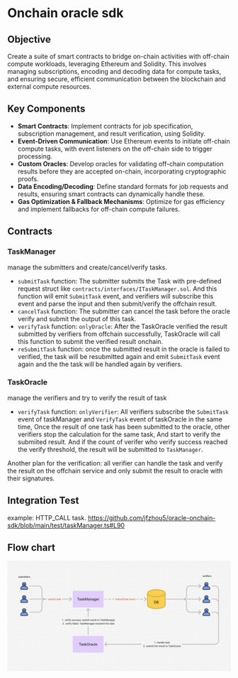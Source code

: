 # Onchain oracle sdk

## Objective

Create a suite of smart contracts to bridge on-chain activities with off-chain compute workloads, leveraging Ethereum and Solidity. This involves managing subscriptions, encoding and decoding data for compute tasks, and ensuring secure, efficient communication between the blockchain and external compute resources.

## Key Components

- **Smart Contracts**: Implement contracts for job specification, subscription management, and result verification, using Solidity.
- **Event-Driven Communication**: Use Ethereum events to initiate off-chain compute tasks, with event listeners on the off-chain side to trigger processing.
- **Custom Oracles**: Develop oracles for validating off-chain computation results before they are accepted on-chain, incorporating cryptographic proofs.
- **Data Encoding/Decoding**: Define standard formats for job requests and results, ensuring smart contracts can dynamically handle these.
- **Gas Optimization & Fallback Mechanisms**: Optimize for gas efficiency and implement fallbacks for off-chain compute failures.

## Contracts

### TaskManager

manage the submitters and create/cancel/verify tasks.

- `submitTask` function: The submitter submits the Task with pre-defined request struct like `contracts/interfaces/ITaskManager.sol`. And this function will emit `SubmitTask` event, and verifiers will subscribe this event and parse the input and then submit/verify the offchain result.
- `cancelTask` function: The submitter can cancel the task before the oracle verify and submit the output of this task.
- `verifyTask` function: `onlyOracle`: After the TaskOracle verified the result submitted by verifiers from offchain successfully, TaskOracle will call this function to submit the verified result onchain.
- `reSubmitTask` function: once the submitted result in the oracle is failed to verified, the task will be resubmitted again and emit `SubmitTask` event again and the the task will be handled again by verifiers.

### TaskOracle

manage the verifiers and try to verify the result of task

- `verifyTask` function: `onlyVerifier`: All verifiers subscribe the `SubmitTask` event of taskManager and `VerifyTask` event of taskOracle in the same time, Once the result of one task has been submitted to the oracle, other verifiers stop the calculation for the same task, And start to verify the submiited result. And if the count of verifer who verify success reached the verify threshold, the result will be submitted to `TaskManager`.

Another plan for the verification: all verifier can handle the task and verify the result on the offchain service and only submit the result to oracle with their signatures.

## Integration Test

example: HTTP_CALL task.
<https://github.com/jfzhou5/oracle-onchain-sdk/blob/main/test/taskManager.ts#L90>

## Flow chart

![alt text](</sources/flow.png>)
